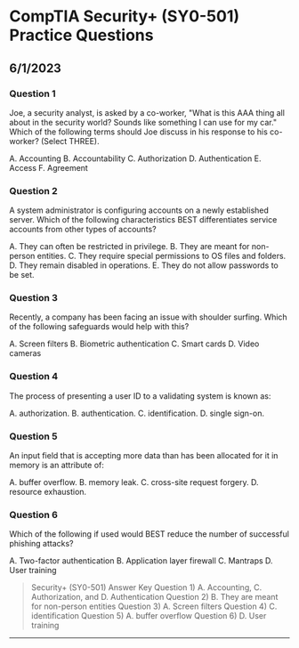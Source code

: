 # CompTIA Security+ (SY0-501) Practice Questions

## 6/1/2023

### Question 1

Joe, a security analyst, is asked by a co-worker, "What is this AAA thing all about in the security world? Sounds like something I can use for my car." Which of the following terms should Joe discuss in his response to his co-worker? (Select THREE).

A. Accounting
​B. Accountability
​C. Authorization
D. Authentication
E. Access
F. Agreement

### Question 2

A system administrator is configuring accounts on a newly established server. Which of the following characteristics BEST differentiates service accounts from other types of accounts?

A. They can often be restricted in privilege.
​B. They are meant for non-person entities.
​C. They require special permissions to OS files and folders.
D. They remain disabled in operations.
E. They do not allow passwords to be set.

### Question 3

Recently, a company has been facing an issue with shoulder surfing. Which of the following safeguards would help with this?

A. Screen filters
​B. Biometric authentication
​C. Smart cards
D. Video cameras

### Question 4

The process of presenting a user ID to a validating system is known as:

A. authorization.
​B. authentication.
​C. identification.
D. single sign-on.

### Question 5

An input field that is accepting more data than has been allocated for it in memory is an attribute of:

A. buffer overflow.
​B. memory leak.
​C. cross-site request forgery.
D. resource exhaustion.

### Question 6

Which of the following if used would BEST reduce the number of successful phishing attacks?

A. Two-factor authentication
​B. Application layer firewall
​C. Mantraps
D. User training

>Security+ (SY0-501) Answer Key
Question 1) ​A. Accounting, C. Authorization, and D. Authentication
Question 2) B. They are meant for non-person entities
Question 3) A. Screen filters
Question 4) ​C. identification
Question 5) A. buffer overflow
Question 6) D. User training  

---
